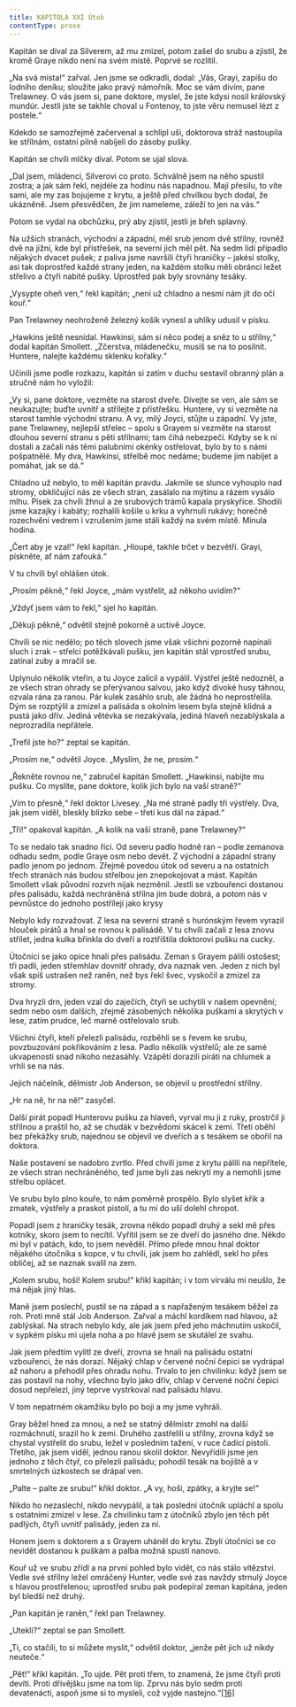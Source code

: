 ```yaml
---
title: KAPITOLA XXI Útok
contentType: prose
---
```


Kapitán se díval za Silverem, až mu zmizel, potom zašel do srubu a zjistil, že kromě Graye nikdo není na svém místě. Poprvé se rozlítil.

„Na svá místa!“ zařval. Jen jsme se odkradli, dodal: „Vás, Grayi, zapíšu do lodního deníku; sloužíte jako pravý námořník. Moc se vám divím, pane Trelawney. O vás jsem si, pane doktore, myslel, že jste kdysi nosil královský mundúr. Jestli jste se takhle choval u Fontenoy, to jste věru nemusel lézt z postele.“

Kdekdo se samozřejmě začervenal a schlípl uši, doktorova stráž nastoupila ke střílnám, ostatní pilně nabíjeli do zásoby pušky.

Kapitán se chvíli mlčky díval. Potom se ujal slova.

„Dal jsem, mládenci, Silverovi co proto. Schválně jsem na něho spustil zostra; a jak sám řekl, nejdéle za hodinu nás napadnou. Mají přesilu, to víte sami, ale my zas bojujeme z krytu, a ještě před chvilkou bych dodal, že ukázněně. Jsem přesvědčen, že jim nameleme, záleží to jen na vás.“

Potom se vydal na obchůzku, prý aby zjistil, jestli je břeh splavný.

Na užších stranách, východní a západní, měl srub jenom dvě střílny, rovněž dvě na jižní, kde byl přístřešek, na severní jich měl pět. Na sedm lidí připadlo nějakých dvacet pušek; z paliva jsme navršili čtyři hraničky – jakési stolky, asi tak doprostřed každé strany jeden, na každém stolku měli obránci ležet střelivo a čtyři nabité pušky. Uprostřed pak byly srovnány tesáky.

„Vysypte oheň ven,“ řekl kapitán; „není už chladno a nesmí nám jít do očí kouř.“

Pan Trelawney neohroženě železný košík vynesl a uhlíky udusil v písku.

„Hawkins ještě nesnídal. Hawkinsi, sám si něco podej a sněz to u střílny,“ dodal kapitán Smollett. „Zčerstva, mládenečku, musíš se na to posilnit. Huntere, nalejte každému sklenku kořalky.“

Učinili jsme podle rozkazu, kapitán si zatím v duchu sestavil obranný plán a stručně nám ho vyložil:

„Vy si, pane doktore, vezměte na starost dveře. Dívejte se ven, ale sám se neukazujte; buďte uvnitř a střílejte z přístřešku. Huntere, vy si vezměte na starost tamhle východní stranu. A vy, milý Joyci, stůjte u západní. Vy jste, pane Trelawney, nejlepší střelec – spolu s Grayem si vezměte na starost dlouhou severní stranu s pěti střílnami; tam číhá nebezpečí. Kdyby se k ní dostali a začali nás těmi palubními okénky ostřelovat, bylo by to s námi pošpatnělé. My dva, Hawkinsi, střelbě moc nedáme; budeme jim nabíjet a pomáhat, jak se dá.“

Chladno už nebylo, to měl kapitán pravdu. Jakmile se slunce vyhouplo nad stromy, obkličující nás ze všech stran, zasálalo na mýtinu a rázem vysálo mlhu. Písek za chvíli žhnul a ze srubových trámů kapala pryskyřice. Shodili jsme kazajky i kabáty; rozhalili košile u krku a vyhrnuli rukávy; horečně rozechvěni vedrem i vzrušením jsme stáli každý na svém místě. Minula hodina.

„Čert aby je vzal!“ řekl kapitán. „Hloupé, takhle trčet v bezvětří. Grayi, pískněte, ať nám zafouká.“

V tu chvíli byl ohlášen útok.

„Prosím pěkně,“ řekl Joyce, „mám vystřelit, až někoho uvidím?“

„Vždyť jsem vám to řekl,“ sjel ho kapitán.

„Děkuji pěkně,“ odvětil stejně pokorně a uctivě Joyce.

Chvíli se nic nedělo; po těch slovech jsme však všichni pozorně napínali sluch i zrak – střelci potěžkávali pušku, jen kapitán stál vprostřed srubu, zatínal zuby a mračil se.

Uplynulo několik vteřin, a tu Joyce zalícil a vypálil. Výstřel ještě nedozněl, a ze všech stran ohrady se přerývanou salvou, jako když divoké husy táhnou, ozvala rána za ranou. Pár kulek zasáhlo srub, ale žádná ho neprostřelila. Dým se rozptýlil a zmizel a palisáda s okolním lesem byla stejně klidná a pustá jako dřív. Jediná větévka se nezakývala, jediná hlaveň nezablýskala a neprozradila nepřátele.

„Trefil jste ho?“ zeptal se kapitán.

„Prosím ne,“ odvětil Joyce. „Myslím, že ne, prosím.“

„Řekněte rovnou ne,“ zabručel kapitán Smollett. „Hawkinsi, nabijte mu pušku. Co myslíte, pane doktore, kolik jich bylo na vaší straně?“

„Vím to přesně,“ řekl doktor Livesey. „Na mé straně padly tři výstřely. Dva, jak jsem viděl, bleskly blízko sebe – třetí kus dál na západ.“

„Tři!“ opakoval kapitán. „A kolik na vaší straně, pane Trelawney?“

To se nedalo tak snadno říci. Od severu padlo hodně ran – podle zemanova odhadu sedm, podle Graye osm nebo devět. Z východní a západní strany padlo jenom po jednom. Zřejmě povedou útok od severu a na ostatních třech stranách nás budou střelbou jen znepokojovat a mást. Kapitán Smollett však původní rozvrh nijak nezměnil. Jestli se vzbouřenci dostanou přes palisádu, každá nechráněná střílna jim bude dobrá, a potom nás v pevnůstce do jednoho postřílejí jako krysy

Nebylo kdy rozvažovat. Z lesa na severní straně s hurónským řevem vyrazil hlouček pirátů a hnal se rovnou k palisádě. V tu chvíli začali z lesa znovu střílet, jedna kulka břinkla do dveří a roztříštila doktorovi pušku na cucky.

Útočníci se jako opice hnali přes palisádu. Zeman s Grayem pálili ostošest; tři padli, jeden střemhlav dovnitř ohrady, dva naznak ven. Jeden z nich byl však spíš ustrašen než raněn, než bys řekl švec, vyskočil a zmizel za stromy.

Dva hryzli drn, jeden vzal do zaječích, čtyři se uchytili v našem opevnění; sedm nebo osm dalších, zřejmě zásobených několika puškami a skrytých v lese, zatím prudce, leč marně ostřelovalo srub.

Všichni čtyři, kteří přelezli palisádu, rozběhli se s řevem ke srubu, povzbuzováni pokřikováním z lesa. Padlo několik výstřelů; ale ze samé ukvapenosti snad nikoho nezasáhly. Vzápětí dorazili piráti na chlumek a vrhli se na nás.

Jejich náčelník, dělmistr Job Anderson, se objevil u prostřední střílny.

„Hr na ně, hr na ně!“ zasyčel.

Další pirát popadl Hunterovu pušku za hlaveň, vyrval mu ji z ruky, prostrčil ji střílnou a praštil ho, až se chudák v bezvědomí skácel k zemi. Třetí oběhl bez překážky srub, najednou se objevil ve dveřích a s tesákem se obořil na doktora.

Naše postavení se nadobro zvrtlo. Před chvílí jsme z krytu pálili na nepřítele, ze všech stran nechráněného, teď jsme byli zas nekrytí my a nemohli jsme střelbu oplácet.

Ve srubu bylo plno kouře, to nám poměrně prospělo. Bylo slyšet křik a zmatek, výstřely a praskot pistolí, a tu mi do uší dolehl chropot.

Popadl jsem z hraničky tesák, zrovna někdo popadl druhý a sekl mě přes kotníky, skoro jsem to necítil. Vyřítil jsem se ze dveří do jasného dne. Někdo mi byl v patách, kdo, to jsem nevěděl. Přímo přede mnou hnal doktor nějakého útočníka s kopce, v tu chvíli, jak jsem ho zahlédl, sekl ho přes obličej, až se naznak svalil na zem.

„Kolem srubu, hoši! Kolem srubu!“ křikl kapitán; i v tom virválu mi neušlo, že má nějak jiný hlas.

Maně jsem poslechl, pustil se na západ a s napřaženým tesákem běžel za roh. Proti mně stál Job Anderson. Zařval a máchl kordíkem nad hlavou, až zablýskal. Na strach nebylo kdy, ale jak jsem před jeho máchnutím uskočil, v sypkém písku mi ujela noha a po hlavě jsem se skutálel ze svahu.

Jak jsem předtím vylítl ze dveří, zrovna se hnali na palisádu ostatní vzbouřenci, že nás dorazí. Nějaký chlap v červené noční čepici se vydrápal až nahoru a přehodil přes ohradu nohu. Trvalo to jen chvilinku: když jsem se zas postavil na nohy, všechno bylo jako dřív, chlap v červené noční čepici dosud nepřelezl, jiný teprve vystrkoval nad palisádu hlavu.

V tom nepatrném okamžiku bylo po boji a my jsme vyhráli.

Gray běžel hned za mnou, a než se statný dělmistr zmohl na další rozmáchnutí, srazil ho k zemi. Druhého zastřelili u střílny, zrovna když se chystal vystřelit do srubu, ležel v posledním tažení, v ruce čadící pistoli. Třetího, jak jsem viděl, jednou ranou skolil doktor. Nevyřídili jsme jen jednoho z těch čtyř, co přelezli palisádu; pohodil tesák na bojiště a v smrtelných úzkostech se drápal ven.

„Palte – palte ze srubu!“ křikl doktor. „A vy, hoši, zpátky, a kryjte se!“

Nikdo ho nezaslechl, nikdo nevypálil, a tak poslední útočník upláchl a spolu s ostatními zmizel v lese. Za chvilinku tam z útočníků zbylo jen těch pět padlých, čtyři uvnitř palisády, jeden za ní.

Honem jsem s doktorem a s Grayem uháněl do krytu. Zbylí útočníci se co nevidět dostanou k puškám a palba možná spustí nanovo.

Kouř už ve srubu zřídl a na první pohled bylo vidět, co nás stálo vítězství. Vedle své střílny ležel omráčený Hunter, vedle své zas navždy strnulý Joyce s hlavou prostřelenou; uprostřed srubu pak podepíral zeman kapitána, jeden byl bledší než druhý.

„Pan kapitán je raněn,“ řekl pan Trelawney.

„Utekli?“ zeptal se pan Smollett.

„Ti, co stačili, to si můžete myslit,“ odvětil doktor, „jenže pět jich už nikdy neuteče.“

„Pět!“ křikl kapitán. „To ujde. Pět proti třem, to znamená, že jsme čtyři proti devíti. Proti dřívějšku jsme na tom líp. Zprvu nás bylo sedm proti devatenácti, aspoň jsme si to mysleli, což vyjde nastejno.“[\[16\]](./resources/undefined)
